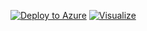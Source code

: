 [![Deploy to Azure](http://azuredeploy.net/deploybutton.png)](https://portal.azure.com/#create/Microsoft.Template/uri/https%3A%2F%2Fraw.githubusercontent.com%2Fantoinelarmanjat%2FPapayaAzureIOT%2Fmaster%2Fazure%2Fazuredeploy.json)
[![Visualize](http://armviz.io/visualizebutton.png)](http://armviz.io/#/?load=https%3A%2F%2Fraw.githubusercontent.com%2Fantoinelarmanjat%2FPapayaAzureIOT%2Fmaster%2Fazuredeploy.json)
